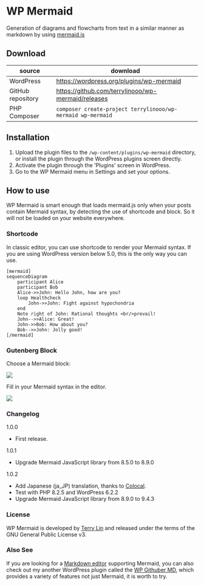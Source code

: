 # WP Mermaid

Generation of diagrams and flowcharts from text in a similar manner as markdown by using [mermaid.js](https://mermaid-js.github.io/)

## Download

| source | download | 
| --- | --- | 
| WordPress | https://wordpress.org/plugins/wp-mermaid |
| GitHub repository | https://github.com/terrylinooo/wp-mermaid/releases | 
| PHP Composer | `composer create-project terrylinooo/wp-mermaid wp-mermaid` |

## Installation

1. Upload the plugin files to the `/wp-content/plugins/wp-mermaid` directory, or install the plugin through the WordPress plugins screen directly.
2. Activate the plugin through the 'Plugins' screen in WordPress.
3. Go to the WP Mermaid menu in Settings and set your options.

## How to use

WP Mermaid is smart enough that loads mermaid.js only when your posts contain Mermaid syntax, by detecting the use of shortcode and block. So it will not be loaded on your website everywhere.

### Shortcode

In classic editor, you can use shortcode to render your Mermaid syntax. If you are using WordPress version below 5.0, this is the only way you can use.


```
[mermaid]
sequenceDiagram
    participant Alice
    participant Bob
    Alice->>John: Hello John, how are you?
    loop Healthcheck
        John->>John: Fight against hypochondria
    end
    Note right of John: Rational thoughts <br/>prevail!
    John-->>Alice: Great!
    John->>Bob: How about you?
    Bob-->>John: Jolly good!
[/mermaid]
```

### Gutenberg Block

Choose a Mermaid block:

![](assets/example-gutenberg-block-1.png)

Fill in your Mermaid syntax in the editor.

![](assets/example-gutenberg-block-2.png)

### Changelog

1.0.0

- First release.

1.0.1

- Upgrade Mermaid JavaScript library from 8.5.0 to 8.9.0

1.0.2

- Add Japanese (ja_JP) translation, thanks to [Colocal](https://colocal.com/).
- Test with PHP 8.2.5 and WordPress 6.2.2
- Upgrade Mermaid JavaScript library from 8.9.0 to 9.4.3


### License

WP Mermaid is developed by [Terry Lin](https://terryl.in) and released under the terms of the GNU General Public License v3.

### Also See

If you are looking for a [Markdown editor](https://wordpress.org/plugins/wp-githuber-md/) supporting Mermaid, you can also check out my another WordPress plugin called the [WP Githuber MD](https://github.com/terrylinooo/githuber-md), which provides a variety of features not just Mermaid, it is worth to try.
